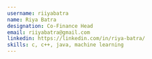 ```yaml
---
username: riiyabatra
name: Riya Batra
designation: Co-Finance Head
email: riiyabatra@gmail.com
linkedin: https://linkedin.com/in/riya-batra/
skills: c, c++, java, machine learning
---
```

